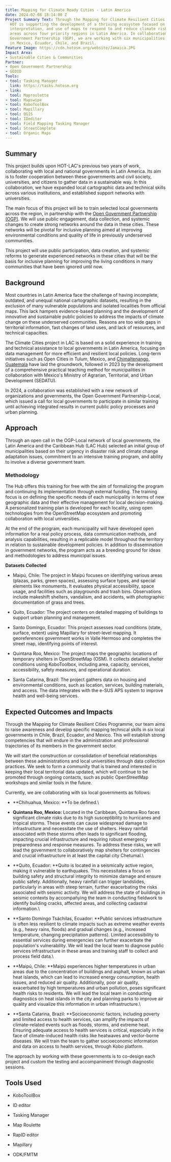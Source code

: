 ```yaml
---
title: Mapping for Climate Ready Cities - Latin America
date: 2024-02-08 18:14:00 Z
Project Summary Text: Through the Mapping for Climate Resilient Cities Programme,
  HOT is supporting the development of a thriving ecosystem focused on the creation,
  interpretation, and use of maps to respond to and reduce climate risks in urban
  areas across four priority regions in Latin America. In collaboration with the Open
  Government Partnership (OGP), we are working with six municipalities and states
  in Mexico, Ecuador, Chile, and Brazil.
Feature Image: https://cdn.hotosm.org/website/Jamaica.JPG
Impact Area:
- Sustainable Cities & Communities
Partner:
- Open Government Partnership
- GEOID
Tools:
- tool: Tasking Manager
  link: https://tasks.hotosm.org
- link: 
  tool: Maproulette
- tool: Mapswipe
- tool: KoboToolBox
- tool: Mapillary
- tool: QGIS
- tool: IDeditor
- tool: Field Mapping Tasking Manager
- tool: StreetComplete
- tool: Organic Maps
---
```


## Summary

This project builds upon HOT-LAC's previous two years of work, collaborating with local and national governments in Latin America. Its aim is to foster cooperation between these governments and civil society, universities, and citizens to gather data in a sustainable way. In this collaboration, we have expanded local cartographic data and technical skills across various institutions, and established support networks with universities.

The main focus of this project will be to train selected local  governments across the region, in partnership with the [Open Government Partnership (OGP)](https://www.opengovpartnership.org/). We will use public engagement, data collection, and systemic changes to create strong networks around the data in these cities. These networks will be pivotal for inclusive planning aimed at improving environmental conditions and quality of life in previously underserved communities.

This project will use public participation, data creation, and systemic reforms to generate experienced networks in these cities that will be the basis for inclusive planning for improving the living conditions in many communities that have been ignored until now.

## Background

Most countries in Latin America face the challenge of having incomplete, outdated, and unequal national cartographic datasets, resulting in the exclusion of many vulnerable populations and isolated localities from official maps. This lack hampers evidence-based planning and the development of innovative and sustainable public policies to address the impacts of climate change on these underserved communities. Reasons are too wide gaps in territorial information, fast changes of land uses, and lack of resources, and technical capacities.

The Climate Cities project in LAC is based on a solid experience in training and technical assistance to local governments in Latin America, focusing on data management for more efficient and resilient local policies. Long-term initiatives such as Open Cities in Tulum,  Mexico, and [Chimaltenango, Guatemala](https://www.hotosm.org/projects/opencities-guatemala-EN/) have laid the groundwork, followed in 2023 by the development of a comprehensive practical teaching method for municipalities in collaboration with Mexico's Ministry of Agrarian, Territorial, and Urban Development (SEDATU).

In 2024, a collaboration was established with a new network of organizations and governments, the Open Government Partnership-Local, which issued a call for local governments to participate in similar training until achieving integrated results in current public policy processes and urban planning.

## Approach

Through an open call in the OGP-Local network of local governments, the Latin America and the Caribbean Hub (LAC Hub) selected an initial group of municipalities based on their urgency in disaster risk and climate change adaptation issues, commitment to an intensive training program, and ability to involve a diverse government team.

### Methodology

The Hub offers this training for free with the aim of formalizing the program and continuing its implementation through external funding. The training focus is on defining the specific needs of each municipality in terms of new geographic data and their effective management for local decision-making. A personalized training plan is developed for each locality, using open technologies from the OpenStreetMap ecosystem and promoting collaboration with local universities.

At the end of the program, each municipality will have developed open information for  a real policy process, data communication methods, and analysis capabilities, resulting in a replicable model throughout the territory in relation to sustainable development policies. In addition to dissemination in government networks, the program acts as a breeding ground for ideas and methodologies to address municipal issues.

**Datasets Collected**

* Maipú, Chile: The project in Maipú focuses on identifying various areas (plazas, parks, green spaces), assessing surface types, and special elements like monuments. It evaluates physical accessibility, space usage, and facilities such as playgrounds and trash bins. Observations include makeshift shelters, vandalism, and accidents, with photographic documentation of grass and trees.

* Quito, Ecuador: The project centers on detailed mapping of buildings to support urban planning and management.

* Santo Domingo, Ecuador: This project assesses road conditions (state, surface, extent) using Mapillary for street-level mapping. It georeferences government works in Valle Hermoso and completes the street map, identifying points of interest.

* Quintana Roo, Mexico: The project maps the geographic locations of temporary shelters in OpenStreetMap (OSM). It collects detailed shelter conditions using KoboToolbox, including area, capacity, services, accessibility, safety measures, and operational duration.

* Santa Catarina, Brazil: The project gathers data on housing and environmental conditions, such as location, services, building materials, and access. The data integrates with the e-SUS APS system to improve health and well-being services.

## Expected Outcomes and Impacts

Through the Mapping for Climate Resilient Cities Programme, our team aims to raise awareness and develop specific mapping technical skills in six local governments in Chile, Brazil, Ecuador, and Mexico. This will establish strong competencies that will endure in the administration and professional trajectories of its members in the government sector.

We will start the construction or consolidation of beneficial relationships between these administrations and local universities through data collection practices. We seek to form a community that is trained and interested in keeping their local territorial data updated, which will continue to be promoted through ongoing contacts, such as public OpenStreetMap workshops and similar tools in the future.

Currently, we are collaborating with six local governments as follows:

* **Chihuahua, Mexico: **To be defined.\

* **Quintana Roo, Mexico:** Located in the Caribbean, Quintana Roo faces significant climate risks due to its high susceptibility to hurricanes and tropical storms. These events can cause widespread damage to infrastructure and necessitate the use of shelters. Heavy rainfall associated with these storms often leads to significant flooding, impacting crucial infrastructure and requiring robust emergency preparedness and response measures. To address these risks, we will lead the government to collaboratively map shelters for contingencies and crucial infrastructure in at least the capital city Chetumal.\

* **Quito, Ecuador: **Quito is located in a seismically active region, making it vulnerable to earthquakes. This necessitates a focus on building safety and structural integrity to minimize damage and ensure public safety. Additionally, heavy rainfall can trigger landslides, particularly in areas with steep terrain, further exacerbating the risks associated with seismic activity. We will address the state of buildings in seismic contexts by accompañying the team in conducting fieldwork to identify building cracks, affected areas, and collecting cadastral information.\

* **Santo Domingo Tsáchilas, Ecuador: **Public services infrastructure is often less resilient to climate impacts such as extreme weather events (e.g., heavy rains, floods) and gradual changes (e.g., increased temperature, changing precipitation patterns). Limited accessibility to essential services during emergencies can further exacerbate the population's vulnerability. We will lead the local team to diagnose public services infrastructure in these areas and training staff to collect and process field data.\

* **Maipú, Chile: **Maipú experiences higher temperatures in urban areas due to the concentration of buildings and asphalt, known as urban heat islands, which can lead to increased energy consumption, health issues, and reduced air quality. Additionally, poor air quality, exacerbated by high temperatures and urban pollution, poses significant health risks to residents. We will lead the local team in conducting diagnostics on heat islands in the city and planning parks to improve air quality and visualize this information in urban infrastructure.\

* **Santa Catarina, Brazil: **Socioeconomic factors, including poverty and limited access to health services, can amplify the impacts of climate-related events such as floods, storms, and extreme heat. Ensuring adequate access to health services is critical, especially in the face of climate-induced health risks like heatwaves and vector-borne diseases. We will train the team to gather socioeconomic information and data on access to health services, through  Kobo platform.

The approach by working with these governments is to co-design each project and custom the testing and accompaniment through diagnostic sessions.

## **Tools Used**

* KoboToolBox

* ID editor

* Tasking Manager

* Map Roulette

* RapID editor

* Mapillary

* ODK/FMTM